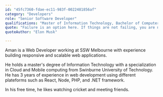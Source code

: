 ```yaml
---
id: "45fc7360-fdae-ec11-983f-0022481856af"
category: "Developers"
role: "Senior Software Developer"
qualifications: "Master of Information Technology, Bachelor of Computer Science"
quote: "Failure is an option here. If things are not failing, you are not innovating enough."
quoteAuthor: "Elon Musk"

---
```


Aman is a Web Developer working at SSW Melbourne with experience building responsive and scalable web applications.

He holds a master's degree of Information Technology with a specialization in Cloud and Mobile computing from Swinburne University of Technology. He has 3 years of experience in web development using different plateforms such as React, Node, PHP, and .NET framework.

In his free time, he likes watching cricket and meeting friends.
